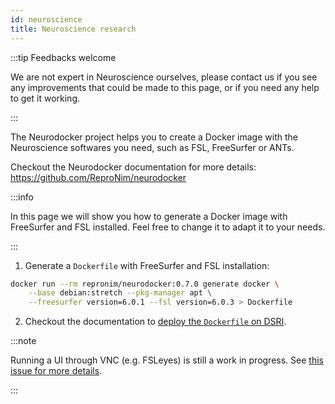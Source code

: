 ```yaml
---
id: neuroscience
title: Neuroscience research
---
```


:::tip Feedbacks welcome

We are not expert in Neuroscience ourselves, please contact us if you see any improvements that could be made to this page, or if you need any help to get it working.

:::

The Neurodocker project helps you to create a Docker image with the Neuroscience softwares you need, such as FSL, FreeSurfer or ANTs. 

Checkout the Neurodocker documentation for more details: https://github.com/ReproNim/neurodocker

:::info

In this page we will show you how to generate a Docker image with FreeSurfer and FSL installed. Feel free to change it to adapt it to your needs.

::: 

1. Generate a `Dockerfile` with FreeSurfer and FSL installation:

```bash
docker run --rm repronim/neurodocker:0.7.0 generate docker \
    --base debian:stretch --pkg-manager apt \
    --freesurfer version=6.0.1 --fsl version=6.0.3 > Dockerfile
```

2. Checkout the documentation to [deploy the `Dockerfile` on DSRI](https://maastrichtu-ids.github.io/dsri-documentation/docs/guide-dockerfile-to-openshift). 

:::note

Running a UI through VNC (e.g. FSLeyes) is still a work in progress. See [this issue for more details](https://github.com/ReproNim/neurodocker/issues/343).

:::

